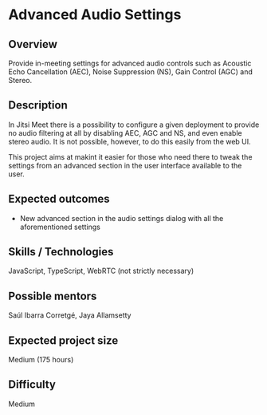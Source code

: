 # Advanced Audio Settings

## Overview

Provide in-meeting settings for advanced audio controls such as Acoustic Echo Cancellation (AEC), Noise Suppression (NS), Gain Control (AGC)
and Stereo.

## Description

In Jitsi Meet there is a possibility to configure a given deployment to provide no audio filtering at all by disabling AEC, AGC and NS, and even
enable stereo audio. It is not possible, however, to do this easily from the web UI.

This project aims at makint it easier for those who need there to tweak the settings from an advanced section in the user interface available to the user.

## Expected outcomes

* New advanced section in the audio settings dialog with all the aforementioned settings

## Skills / Technologies

JavaScript, TypeScript, WebRTC (not strictly necessary)

## Possible mentors

Saúl Ibarra Corretgé, Jaya Allamsetty

## Expected project size

Medium (175 hours)

## Difficulty

Medium

